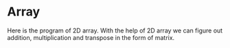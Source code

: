 # Array
Here is the program of 2D array. With the help of 2D array we can figure out addition, multiplication and transpose in the form of matrix.
